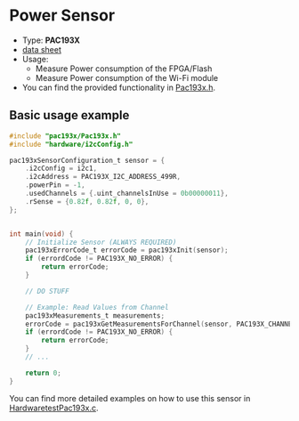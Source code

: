# Power Sensor

- Type: **PAC193X**
- [data sheet](https://ww1.microchip.com/downloads/en/DeviceDoc/PAC1931-Family-Data-Sheet-DS20005850E.pdf)
- Usage:
  - Measure Power consumption of the FPGA/Flash
  - Measure Power consumption of the Wi-Fi module
- You can find the provided functionality in [Pac193x.h](./include/Pac193x.h).

## Basic usage example

```C
#include "pac193x/Pac193x.h"
#include "hardware/i2cConfig.h"

pac193xSensorConfiguration_t sensor = {
    .i2cConfig = i2c1,
    .i2cAddress = PAC193X_I2C_ADDRESS_499R,
    .powerPin = -1,
    .usedChannels = {.uint_channelsInUse = 0b00000011},
    .rSense = {0.82f, 0.82f, 0, 0},
};


int main(void) {
    // Initialize Sensor (ALWAYS REQUIRED)
    pac193xErrorCode_t errorCode = pac193xInit(sensor);
    if (errordCode != PAC193X_NO_ERROR) {
        return errorCode;
    }

    // DO STUFF

    // Example: Read Values from Channel
    pac193xMeasurements_t measurements;
    errorCode = pac193xGetMeasurementsForChannel(sensor, PAC193X_CHANNEL01, &measurements);
    if (errordCode != PAC193X_NO_ERROR) {
        return errorCode;
    }
    // ...

    return 0;
}
```

You can find more detailed examples on how to use this sensor in [HardwaretestPac193x.c](../../../test/hardware/Sensors/HardwaretestPac193x.c).
